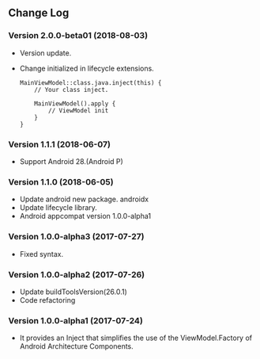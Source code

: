 ## Change Log

### Version 2.0.0-beta01 (2018-08-03)

- Version update.
- Change initialized in lifecycle extensions.

    ```
    MainViewModel::class.java.inject(this) {
        // Your class inject.

        MainViewModel().apply {
            // ViewModel init
        }
    }
    ```

### Version 1.1.1 (2018-06-07)

- Support Android 28.(Android P)

### Version 1.1.0 (2018-06-05)

- Update android new package. androidx
- Update lifecycle library.
- Android appcompat version 1.0.0-alpha1


### Version 1.0.0-alpha3 (2017-07-27)

- Fixed syntax.


### Version 1.0.0-alpha2 (2017-07-26)

- Update buildToolsVersion(26.0.1)
- Code refactoring


### Version 1.0.0-alpha1 (2017-07-24)

- It provides an Inject that simplifies the use of the ViewModel.Factory of Android Architecture Components.
